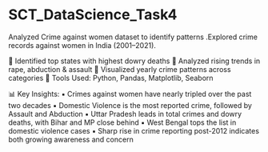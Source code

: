 # SCT_DataScience_Task4
Analyzed Crime against women dataset to identify patterns .Explored crime records against women in India (2001–2021).

🔹 Identified top states with highest dowry deaths
🔹 Analyzed rising trends in rape, abduction & assault
🔹 Visualized yearly crime patterns across categories
🔹 Tools Used: Python, Pandas, Matplotlib, Seaborn

📊 Key Insights:
 ▪️ Crimes against women have nearly tripled over the past two decades
 ▪️ Domestic Violence is the most reported crime, followed by Assault and Abduction
 ▪️ Uttar Pradesh leads in total crimes and dowry deaths, with Bihar and MP close behind
 ▪️ West Bengal tops the list in domestic violence cases
 ▪️ Sharp rise in crime reporting post-2012 indicates both growing awareness and concern
